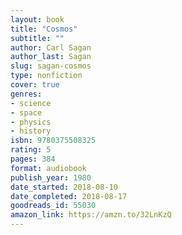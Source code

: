 ```yaml
---
layout: book
title: "Cosmos"
subtitle: ""
author: Carl Sagan
author_last: Sagan
slug: sagan-cosmos
type: nonfiction
cover: true
genres:
- science
- space
- physics
- history
isbn: 9780375508325
rating: 5
pages: 384
format: audiobook
publish_year: 1980
date_started: 2018-08-10
date_completed: 2018-08-17
goodreads_id: 55030
amazon_link: https://amzn.to/32LnKzQ
---
```

